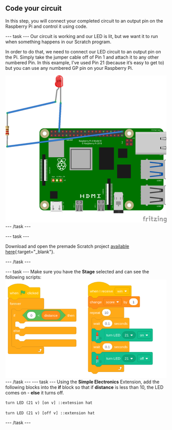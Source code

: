 ## Code your circuit

In this step, you will connect your completed circuit to an output pin on the Raspberry Pi and control it using code.

--- task ---
Our circuit is working and our LED is lit, but we want it to run when something happens in our Scratch program. 

In order to do that, we need to connect our LED circuit to an output pin on the Pi. Simply take the jumper cable off of Pin 1 and attach it to any other numbered Pin. In this example, I’ve used Pin 21 (because it’s easy to get to) but you can use any numbered GP pin on your Raspberry Pi.

![circuit diagram of a jumper cable with a resistor and LED wired to 3V3 on the Raspberry Pi](images/Pi_1_complete.png)
--- /task ---

--- task ---

Download and open the premade Scratch project [available here](https://www.youtube.com/watch?v=dQw4w9WgXcQ){:target="_blank"}.

--- /task ---

--- task ---
Make sure you have the **Stage** selected and can see the following scripts:
![Screenshot of scripts. When green flag clicked, ](images/stage_code.png)
--- /task ---
--- task ---
Using the **Simple Electronics** Extension, add the following blocks into the **if** block so that if **distance** is less than 10, the LED comes on - **else** it turns off.
```blocks3
turn LED (21 v) [on v] ::extension hat

turn LED (21 v) [off v] ::extension hat
```
--- /task ---
